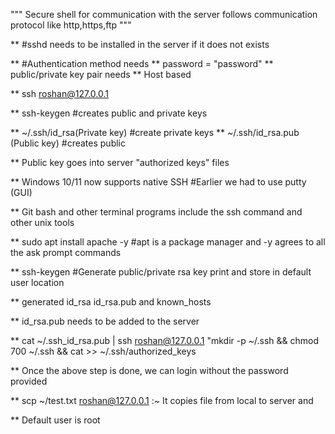 """ Secure shell for communication with the server
follows communication protocol like http,https,ftp 
""" 

** #sshd needs to be installed in the server if it does not exists

** #Authentication method needs
** password = "password"
** public/private key pair needs
** Host based


** ssh roshan@127.0.0.1

** ssh-keygen #creates public and private keys

** ~/.ssh/id_rsa(Private key) #create private keys
** ~/.ssh/id_rsa.pub (Public key) #creates public

** Public key goes into server "authorized keys" files

** Windows 10/11 now supports native SSH #Earlier we had to use putty (GUI)

** Git bash and other terminal programs include the ssh command and other unix tools

** sudo apt install apache -y #apt is a package manager and -y agrees to all the ask prompt commands

** ssh-keygen #Generate public/private rsa key print and store in default user location

** generated id_rsa id_rsa.pub and known_hosts

** id_rsa.pub needs to be added to the server

** cat ~/.ssh_id_rsa.pub | ssh roshan@127.0.0.1 "mkdir -p ~/.ssh && chmod 700 ~/.ssh && cat >> ~/.ssh/authorized_keys

** Once the above step is done, we can login without the password provided

** scp ~/test.txt roshan@127.0.0.1 :~ It copies file from local to server and

** Default user is root

